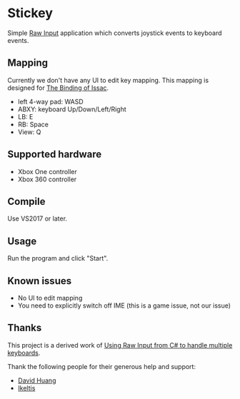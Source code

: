 # Stickey

Simple [Raw Input](https://docs.microsoft.com/en-us/windows/desktop/inputdev/about-raw-input) application which converts joystick events to keyboard events.

## Mapping

Currently we don't have any UI to edit key mapping. This mapping is designed for [The Binding of Issac](https://store.steampowered.com/app/113200/The_Binding_of_Isaac/).

 * left 4-way pad: WASD
 * ABXY: keyboard Up/Down/Left/Right
 * LB: E
 * RB: Space
 * View: Q

## Supported hardware

* Xbox One controller
* Xbox 360 controller

## Compile

Use VS2017 or later.

## Usage

Run the program and click "Start".

## Known issues

* No UI to edit mapping
* You need to explicitly switch off IME (this is a game issue, not our issue)

## Thanks

This project is a derived work of [Using Raw Input from C# to handle multiple keyboards](https://www.codeproject.com/Articles/17123/Using-Raw-Input-from-C-to-handle-multiple-keyboard).

Thank the following people for their generous help and support:

* [David Huang](https://github.com/hjc4869)
* [Ikeltis](https://github.com/ikeltis)
